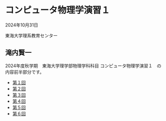 # コンピュータ物理学演習１

2024年10月31日

東海大学理系教育センター

滝内賢一
---

2024年度秋学期　東海大学理学部物理学科科目 コンピュータ物理学演習１　の内容前半部分です。

- [第１回](./2024CPE01-01)
- [第２回](./2024CPE01-02)
- [第３回](./2024CPE01-03)
- [第４回](./2024CPE01-04)
- [第５回](./2024CPE01-05)
- [第６回](./2024CPE01-06)

